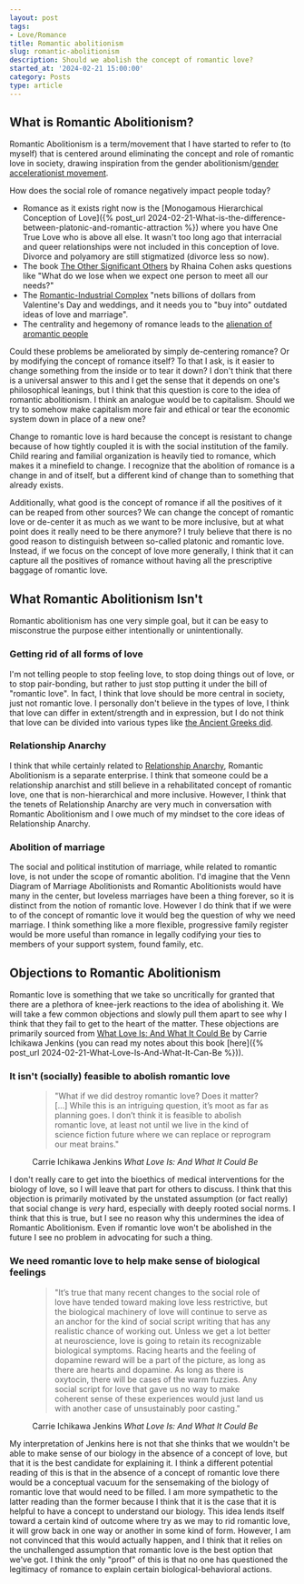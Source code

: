 ```yaml
---
layout: post
tags:
- Love/Romance
title: Romantic abolitionism
slug: romantic-abolitionism
description: Should we abolish the concept of romantic love?
started_at: '2024-02-21 15:00:00'
category: Posts
type: article
---
```


## What is Romantic Abolitionism?

Romantic Abolitionism is a term/movement that I have started to refer to (to myself) that is centered around eliminating the concept and role of romantic love in society, drawing inspiration from the gender abolitionism/[gender accelerationist movement](https://theanarchistlibrary.org/library/vikky-storm-the-gender-accelerationist-manifesto).

How does the social role of romance negatively impact people today?
* Romance as it exists right now is the [Monogamous Hierarchical Conception of Love]({% post_url 2024-02-21-What-is-the-difference-between-platonic-and-romantic-attraction %}) where you have One True Love who is above all else. It wasn't too long ago that interracial and queer relationships were not included in this conception of love. Divorce and polyamory are still stigmatized (divorce less so now). 
* The book [The Other Significant Others](https://www.goodreads.com/en/book/show/127305688) by Rhaina Cohen asks questions like "What do we lose when we expect one person to meet all our needs?"
* The [Romantic-Industrial Complex](https://www.npr.org/2012/02/14/146859570/the-nation-the-romantic-industrial-complex) "nets billions of dollars from Valentine's Day and weddings, and it needs you to "buy into" outdated ideas of love and marriage".
* The centrality and hegemony of romance leads to the [alienation of aromantic people](https://www.asexuality.org/en/topic/115687-have-you-ever-felt-alienated-because-you-are-aromanticasexual/)

Could these problems be ameliorated by simply de-centering romance? Or by modifying the concept of romance itself? To that I ask, is it easier to change something from the inside or to tear it down? I don't think that there is a universal answer to this and I get the sense that it depends on one's philosophical leanings, but I think that this question is core to the idea of romantic abolitionism. I think an analogue would be to capitalism. Should we try to somehow make capitalism more fair and ethical or tear the economic system down in place of a new one? 

Change to romantic love is hard because the concept is resistant to change because of how tightly coupled it is with the social institution of the family. Child rearing and familial organization is heavily tied to romance, which makes it a minefield to change. I recognize that the abolition of romance is a change in and of itself, but a different kind of change than to something that already exists.

Additionally, what good is the concept of romance if all the positives of it can be reaped from other sources? We can change the concept of romantic love or de-center it as much as we want to be more inclusive, but at what point does it really need to be there anymore? I truly believe that there is no good reason to distinguish between so-called platonic and romantic love. Instead, if we focus on the concept of love more generally, I think that it can capture all the positives of romance without having all the prescriptive baggage of romantic love.

## What Romantic Abolitionism Isn't

Romantic abolitionism has one very simple goal, but it can be easy to misconstrue the purpose either intentionally or unintentionally.

### Getting rid of all forms of love

I'm not telling people to stop feeling love, to stop doing things out of love, or to stop pair-bonding, but rather to just stop putting it under the bill of "romantic love". In fact, I think that love should be more central in society, just not romantic love. I personally don't believe in the types of love, I think that love can differ in extent/strength and in expression, but I do not think that love can be divided into various types like [the Ancient Greeks did](https://greekcitytimes.com/2020/02/14/the-8-ancient-greek-words-for-love/).

### Relationship Anarchy 

I think that while certainly related to [Relationship Anarchy](https://theanarchistlibrary.org/library/andie-nordgren-the-short-instructional-manifesto-for-relationship-anarchy), Romantic Abolitionism is a separate enterprise. I think that someone could be a relationship anarchist and still believe in a rehabilitated concept of romantic love, one that is non-hierarchical and more inclusive. However, I think that the tenets of Relationship Anarchy are very much in conversation with Romantic Abolitionism and I owe much of my mindset to the core ideas of Relationship Anarchy.

### Abolition of marriage

The social and political institution of marriage, while related to romantic love, is not under the scope of romantic abolition. I'd imagine that the Venn Diagram of Marriage Abolitionists and Romantic Abolitionists would have many in the center, but loveless marriages have been a thing forever, so it is distinct from the notion of romantic love. However I do think that if we were to of the concept of romantic love it would beg the question of why we need marriage. I think something like a more flexible, progressive family register would be more useful than romance in legally codifying your ties to members of your support system, found family, etc.

## Objections to Romantic Abolitionism

Romantic love is something that we take so uncritically for granted that there are a plethora of knee-jerk reactions to the idea of abolishing it. We will take a few common objections and slowly pull them apart to see why I think that they fail to get to the heart of the matter. These objections are primarily sourced from [What Love Is: And What It Could Be](https://www.goodreads.com/en/book/show/29502349) by Carrie Ichikawa Jenkins (you can read my notes about this book [here]({% post_url 2024-02-21-What-Love-Is-And-What-It-Can-Be %})).

### It isn't (socially) feasible to abolish romantic love

<figure>
  <blockquote class="blockquote">
    <p>
        "What if we did destroy romantic love? Does it matter? [...] While this is an intriguing question, it’s moot as far as planning goes. I don’t think it is feasible to abolish romantic love, at least not until we live in the kind of science fiction future where we can replace or reprogram our meat brains."
    </p>
  </blockquote>

  <figcaption class="blockquote-footer">
    Carrie Ichikawa Jenkins <cite title="Source Title">What Love Is: And What It Could Be</cite>
  </figcaption>
</figure>

I don't really care to get into the bioethics of medical interventions for the biology of love, so I will leave that part for others to discuss. I think that this objection is primarily motivated by the unstated assumption (or fact really) that social change is *very* hard, especially with deeply rooted social norms. I think that this is true, but I see no reason why this undermines the idea of Romantic Abolitionism. Even if romantic love won't be abolished in the future I see no problem in advocating for such a thing.

### We need romantic love to help make sense of biological feelings

<figure>
  <blockquote class="blockquote">
    <p>
        "It’s true that many recent changes to the social role of love have tended toward making love less restrictive, but the biological machinery of love will continue to serve as an anchor for the kind of social script writing that has any realistic chance of working out. Unless we get a lot better at neuroscience, love is going to retain its recognizable biological symptoms. Racing hearts and the feeling of dopamine reward will be a part of the picture, as long as there are hearts and dopamine. As long as there is oxytocin, there will be cases of the warm fuzzies. Any social script for love that gave us no way to make coherent sense of these experiences would just land us with another case of unsustainably poor casting."
    </p>
  </blockquote>

  <figcaption class="blockquote-footer">
    Carrie Ichikawa Jenkins <cite title="Source Title">What Love Is: And What It Could Be</cite>
  </figcaption>
</figure>

My interpretation of Jenkins here is not that she thinks that we wouldn't be able to make sense of our biology in the absence of a concept of love, but that it is the best candidate for explaining it. I think a different potential reading of this is that in the absence of a concept of romantic love there would be a conceptual vacuum for the sensemaking of the biology of romantic love that would need to be filled. I am more sympathetic to the latter reading than the former because I think that it is the case that it is helpful to have a concept to understand our biology. This idea lends itself toward a certain kind of outcome where try as we may to rid romantic love, it will grow back in one way or another in some kind of form. However, I am not convinced that this would actually happen, and I think that it relies on the unchallenged assumption that romantic love is the best option that we've got. I think the only "proof" of this is that no one has questioned the legitimacy of romance to explain certain biological-behavioral actions.